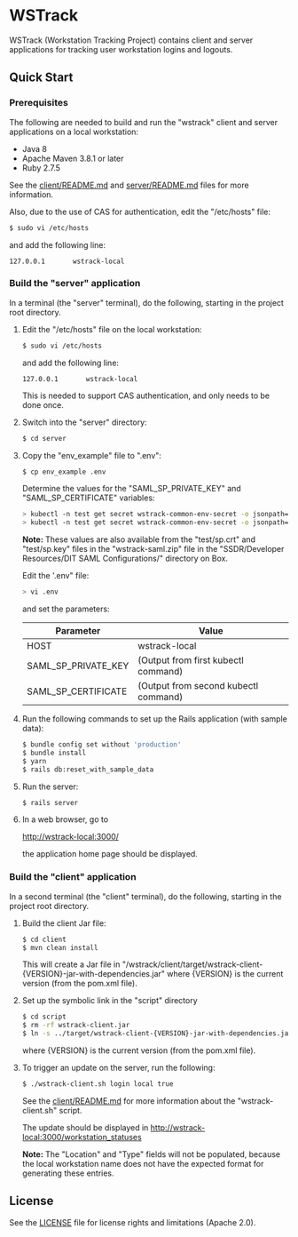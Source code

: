 # WSTrack

WSTrack (Workstation Tracking Project) contains client and server applications
for tracking user workstation logins and logouts.

## Quick Start

### Prerequisites

The following are needed to build and run the "wstrack" client and server
applications on a local workstation:

* Java 8
* Apache Maven 3.8.1 or later
* Ruby 2.7.5

See the [client/README.md](client/README.md) and
[server/README.md](server/README.md) files for more information.

Also, due to the use of CAS for authentication, edit the "/etc/hosts" file:

```bash
$ sudo vi /etc/hosts
```

and add the following line:

```text
127.0.0.1       wstrack-local
```

### Build the "server" application

In a terminal (the "server" terminal), do the following, starting in the
project root directory.

1) Edit the "/etc/hosts" file on the local workstation:

    ```bash
    $ sudo vi /etc/hosts
    ```

    and add the following line:

    ```text
    127.0.0.1       wstrack-local
    ```

    This is needed to support CAS authentication, and only needs to be done
    once.

2) Switch into the "server" directory:

    ```bash
    $ cd server
    ```

3) Copy the "env_example" file to ".env":

    ```bash
    $ cp env_example .env
    ```

   Determine the values for the "SAML_SP_PRIVATE_KEY" and "SAML_SP_CERTIFICATE"
   variables:

   ```bash
   > kubectl -n test get secret wstrack-common-env-secret -o jsonpath='{.data.SAML_SP_PRIVATE_KEY}' | base64 --decode
   > kubectl -n test get secret wstrack-common-env-secret -o jsonpath='{.data.SAML_SP_CERTIFICATE}' | base64 --decode
   ```

   **Note:** These values are also available from the "test/sp.crt" and
   "test/sp.key" files in the "wstrack-saml.zip" file in the
   "SSDR/Developer Resources/DIT SAML Configurations/" directory on Box.

   Edit the '.env" file:

   ```bash
   > vi .env
   ```

   and set the parameters:

   | Parameter              | Value                                |
   | ---------------------- | ------------------------------------ |
   | HOST                   | wstrack-local                        |
   | SAML_SP_PRIVATE_KEY    | (Output from first kubectl command)  |
   | SAML_SP_CERTIFICATE    | (Output from second kubectl command) |

4) Run the following commands to set up the Rails application
(with sample data):

    ```bash
    $ bundle config set without 'production'
    $ bundle install
    $ yarn
    $ rails db:reset_with_sample_data
    ```

5) Run the server:

    ```bash
    $ rails server
    ```

6) In a web browser, go to

    <http://wstrack-local:3000/>

    the application home page should be displayed.

### Build the "client" application

In a second terminal (the "client" terminal), do the following, starting in the
project root directory.

1) Build the client Jar file:

    ```bash
    $ cd client
    $ mvn clean install
    ```

    This will create a Jar file in
    "/wstrack/client/target/wstrack-client-{VERSION}-jar-with-dependencies.jar"
    where {VERSION} is the current version (from the pom.xml file).

2) Set up the symbolic link in the "script" directory

    ```bash
    $ cd script
    $ rm -rf wstrack-client.jar
    $ ln -s ../target/wstrack-client-{VERSION}-jar-with-dependencies.jar wstrack-client.jar
    ```

    where {VERSION} is the current version (from the pom.xml file).

3) To trigger an update on the server, run the following:

    ```bash
    $ ./wstrack-client.sh login local true
    ```

    See the [client/README.md](client/README.md) for more information about the
    "wstrack-client.sh" script.

    The update should be displayed in
    <http://wstrack-local:3000/workstation_statuses>

    **Note:** The "Location" and "Type" fields will not be populated, because
    the local workstation name does not have the expected format for generating
    these entries.

## License

See the [LICENSE](LICENSE.md) file for license rights and limitations
(Apache 2.0).
